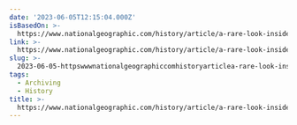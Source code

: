 ```yaml
---
date: '2023-06-05T12:15:04.000Z'
isBasedOn: >-
  https://www.nationalgeographic.com/history/article/a-rare-look-inside-the-smithsonians-secret-storerooms
link: >-
  https://www.nationalgeographic.com/history/article/a-rare-look-inside-the-smithsonians-secret-storerooms
slug: >-
  2023-06-05-httpswwwnationalgeographiccomhistoryarticlea-rare-look-inside-the-smithsonians-secret-storerooms
tags:
  - Archiving
  - History
title: >-
  https://www.nationalgeographic.com/history/article/a-rare-look-inside-the-smithsonians-secret-storerooms
---
```


